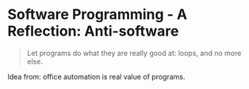 # Software Programming - A Reflection: Anti-software

> Let programs do what they are really good at: loops, and no more else.

Idea from: office automation is real value of programs.